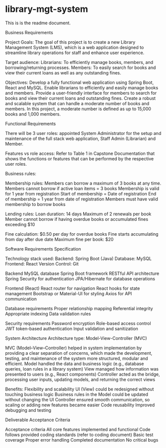 # library-mgt-system
This is is the readme document.

Business Requirements 

Project Goals:
The goal of this project is to create a new Library Management System (LMS), which is a web application designed to streamline library operations for staff and enhance user experience. 

Target audience:
Librarians: To efficiently manage books, members, and borrowing/returning processes.
Members: To easily search for books and view their current loans as well as any outstanding fines.

Objectives: 
Develop a fully functional web application using Spring Boot, React and MySQL.
Enable librarians to efficiently and easily manage books and members.
Provide a user-friendly interface for members to search for books and view their current loans and outstanding fines.
Create a robust and scalable system that can handle a moderate number of books and members. In this project, a moderate number is defined as up to 15,000 books and 1,000 members.

Functional Requirements


There will be 3 user roles: appointed System Administrator for the setup and maintenance of the full stack web application, Staff Admin (Librarian) and Member.
 
Features vs role access: Refer to Table 1 in Capstone Documentation that shows the functions or features that can be performed by the respective user roles.


Business rules:

Membership rules:
Members can borrow a maximum of 3 books at any time.
Members cannot borrow if active loan items = 3 books
Membership is valid for 1 year from registration
Start of membership = Date of registration
End of membership = 1 year from date of registration
Members must have valid membership to borrow books

Lending rules:
Loan duration: 14 days
Maximum of 2 renewals per book
Member cannot borrow if having overdue books or accumulated fines exceeding $10

Fine calculation:
$0.50 per day for overdue books
Fine starts accumulating from day after due date
Maximum fine per book: $20

Software Requirements Specification

Technology stack used:
Backend: Spring Boot (Java)
Database: MySQL
Frontend: React
Version Control: Git

Backend
MySQL database
Spring Boot framework
RESTful API architecture
Spring Security for authentication
JPA/Hibernate for database operations

Frontend (React)
React router for navigation
React hooks for state management
Bootstrap or Material-UI for styling
Axios for API communication

Database requirements
Proper relationship mapping
Referential integrity
Appropriate indexing
Data validation rules

Security requirements
Password encryption
Role-based access control
JWT token-based authentication
Input validation and sanitization

System Architecture
Architecture type: Model-View-Controller (MVC) 

MVC (Model–View–Controller) helped in system implementation by providing a clear separation of concerns, which made the development, testing, and maintenance of the system more structured, modular and efficient.
Model handled the data and business logic (e.g., database queries, loan rules in a library system)
View managed how information was presented to users (e.g., React components)
Controller acted as the bridge, processing user inputs, updating models, and returning the correct views

Benefits:
Flexibility and scalability
UI (View) could be redesigned without touching business logic
Business rules in the Model could be updated without changing the UI
Controller ensured smooth communication, so scaling or adding new features became easier
Code reusability
Improved debugging and testing


Deliverable Acceptance Criteria

Acceptance criteria
All core features implemented and functional
Code follows provided coding standards (refer to coding document)
Basic test coverage
Proper error handling
Completed documentation
No critical bugs
